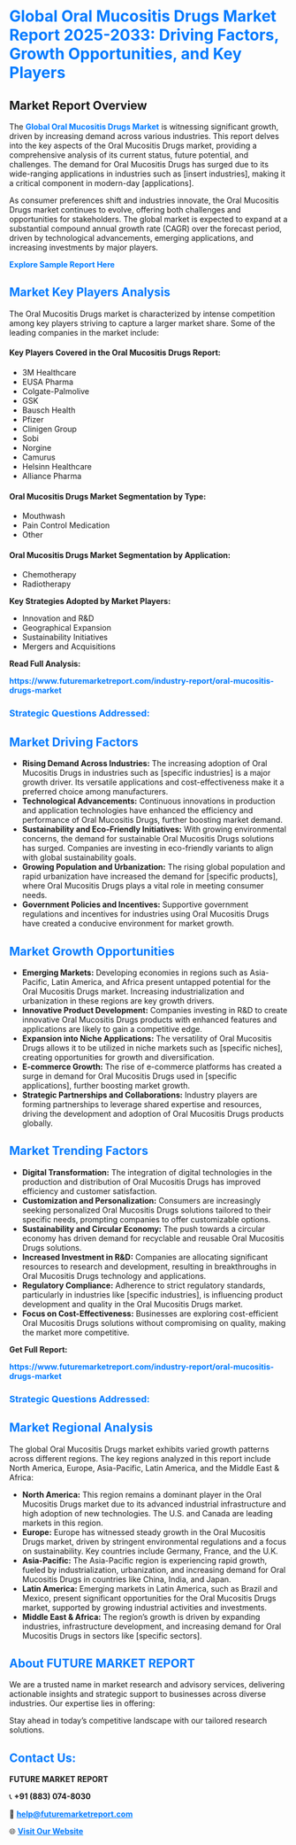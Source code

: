 <h1 style="color: #007BFF;">Global Oral Mucositis Drugs Market Report 2025-2033: Driving Factors, Growth Opportunities, and Key Players</h1>

<section id="overview">
<h2>Market Report Overview</h2>
<p>The <a href="https://www.futuremarketreport.com/industry-report/oral-mucositis-drugs-market" style="color: #007BFF; text-decoration: none;"><strong>Global Oral Mucositis Drugs Market</strong></a> is witnessing significant growth, driven by increasing demand across various industries. This report delves into the key aspects of the Oral Mucositis Drugs market, providing a comprehensive analysis of its current status, future potential, and challenges. The demand for Oral Mucositis Drugs has surged due to its wide-ranging applications in industries such as [insert industries], making it a critical component in modern-day [applications].</p>
<p>As consumer preferences shift and industries innovate, the Oral Mucositis Drugs market continues to evolve, offering both challenges and opportunities for stakeholders. The global market is expected to expand at a substantial compound annual growth rate (CAGR) over the forecast period, driven by technological advancements, emerging applications, and increasing investments by major players.</p>
</section>

<section id="overview">
<p><a href="https://www.futuremarketreport.com/request-sample/reportId=80178" style="color: #007BFF; text-decoration: none;"><strong>Explore Sample Report Here</strong></a></p>
</section>

<section id="key-players">
<h2 style="color: #007BFF;">Market Key Players Analysis</h2>
<p>The Oral Mucositis Drugs market is characterized by intense competition among key players striving to capture a larger market share. Some of the leading companies in the market include:</p>
<h4>Key Players Covered in the Oral Mucositis Drugs Report:</h4>
<ul><li>3M Healthcare</li><li>EUSA Pharma</li><li>Colgate-Palmolive</li><li>GSK</li><li>Bausch Health</li><li>Pfizer</li><li>Clinigen Group</li><li>Sobi</li><li>Norgine</li><li>Camurus</li><li>Helsinn Healthcare</li><li>Alliance Pharma</li></ul>
<h4>Oral Mucositis Drugs Market Segmentation by Type:</h4>
<ul><li>Mouthwash</li><li>Pain Control Medication</li><li>Other</li></ul>

<h4>Oral Mucositis Drugs Market Segmentation by Application:</h4>
<ul><li>Chemotherapy</li><li>Radiotherapy</li></ul>
<p><strong>Key Strategies Adopted by Market Players:</strong></p>
<ul>
<li>Innovation and R&D</li>
<li>Geographical Expansion</li>
<li>Sustainability Initiatives</li>
<li>Mergers and Acquisitions</li>
</ul>
</section>

<section>
<p><strong>Read Full Analysis: </strong></p><a href="https://www.futuremarketreport.com/industry-report/oral-mucositis-drugs-market" style="color: #007BFF; text-decoration: none;"><strong>https://www.futuremarketreport.com/industry-report/oral-mucositis-drugs-market</strong></a>
<h3 style="color: #007BFF;">Strategic Questions Addressed:</h3>
</section>

<section id="driving-factors">
<h2 style="color: #007BFF;">Market Driving Factors</h2>
<ul>
<li><strong>Rising Demand Across Industries:</strong> The increasing adoption of Oral Mucositis Drugs in industries such as [specific industries] is a major growth driver. Its versatile applications and cost-effectiveness make it a preferred choice among manufacturers.</li>
<li><strong>Technological Advancements:</strong> Continuous innovations in production and application technologies have enhanced the efficiency and performance of Oral Mucositis Drugs, further boosting market demand.</li>
<li><strong>Sustainability and Eco-Friendly Initiatives:</strong> With growing environmental concerns, the demand for sustainable Oral Mucositis Drugs solutions has surged. Companies are investing in eco-friendly variants to align with global sustainability goals.</li>
<li><strong>Growing Population and Urbanization:</strong> The rising global population and rapid urbanization have increased the demand for [specific products], where Oral Mucositis Drugs plays a vital role in meeting consumer needs.</li>
<li><strong>Government Policies and Incentives:</strong> Supportive government regulations and incentives for industries using Oral Mucositis Drugs have created a conducive environment for market growth.</li>
</ul>
</section>

<section id="growth-opportunities">
<h2 style="color: #007BFF;">Market Growth Opportunities</h2>
<ul>
<li><strong>Emerging Markets:</strong> Developing economies in regions such as Asia-Pacific, Latin America, and Africa present untapped potential for the Oral Mucositis Drugs market. Increasing industrialization and urbanization in these regions are key growth drivers.</li>
<li><strong>Innovative Product Development:</strong> Companies investing in R&D to create innovative Oral Mucositis Drugs products with enhanced features and applications are likely to gain a competitive edge.</li>
<li><strong>Expansion into Niche Applications:</strong> The versatility of Oral Mucositis Drugs allows it to be utilized in niche markets such as [specific niches], creating opportunities for growth and diversification.</li>
<li><strong>E-commerce Growth:</strong> The rise of e-commerce platforms has created a surge in demand for Oral Mucositis Drugs used in [specific applications], further boosting market growth.</li>
<li><strong>Strategic Partnerships and Collaborations:</strong> Industry players are forming partnerships to leverage shared expertise and resources, driving the development and adoption of Oral Mucositis Drugs products globally.</li>
</ul>
</section>

<section id="trending-factors">
<h2 style="color: #007BFF;">Market Trending Factors</h2>
<ul>
<li><strong>Digital Transformation:</strong> The integration of digital technologies in the production and distribution of Oral Mucositis Drugs has improved efficiency and customer satisfaction.</li>
<li><strong>Customization and Personalization:</strong> Consumers are increasingly seeking personalized Oral Mucositis Drugs solutions tailored to their specific needs, prompting companies to offer customizable options.</li>
<li><strong>Sustainability and Circular Economy:</strong> The push towards a circular economy has driven demand for recyclable and reusable Oral Mucositis Drugs solutions.</li>
<li><strong>Increased Investment in R&D:</strong> Companies are allocating significant resources to research and development, resulting in breakthroughs in Oral Mucositis Drugs technology and applications.</li>
<li><strong>Regulatory Compliance:</strong> Adherence to strict regulatory standards, particularly in industries like [specific industries], is influencing product development and quality in the Oral Mucositis Drugs market.</li>
<li><strong>Focus on Cost-Effectiveness:</strong> Businesses are exploring cost-efficient Oral Mucositis Drugs solutions without compromising on quality, making the market more competitive.</li>
</ul>
</section>

<section>
<p><strong>Get Full Report: </strong></p><a href="https://www.futuremarketreport.com/industry-report/oral-mucositis-drugs-market" style="color: #007BFF; text-decoration: none;"><strong>https://www.futuremarketreport.com/industry-report/oral-mucositis-drugs-market</strong></a>
<h3 style="color: #007BFF;">Strategic Questions Addressed:</h3>
</section>


<section id="regional-analysis">
<h2 style="color: #007BFF;">Market Regional Analysis</h2>
<p>The global Oral Mucositis Drugs market exhibits varied growth patterns across different regions. The key regions analyzed in this report include North America, Europe, Asia-Pacific, Latin America, and the Middle East & Africa:</p>
<ul>
<li><strong>North America:</strong> This region remains a dominant player in the Oral Mucositis Drugs market due to its advanced industrial infrastructure and high adoption of new technologies. The U.S. and Canada are leading markets in this region.</li>
<li><strong>Europe:</strong> Europe has witnessed steady growth in the Oral Mucositis Drugs market, driven by stringent environmental regulations and a focus on sustainability. Key countries include Germany, France, and the U.K.</li>
<li><strong>Asia-Pacific:</strong> The Asia-Pacific region is experiencing rapid growth, fueled by industrialization, urbanization, and increasing demand for Oral Mucositis Drugs in countries like China, India, and Japan.</li>
<li><strong>Latin America:</strong> Emerging markets in Latin America, such as Brazil and Mexico, present significant opportunities for the Oral Mucositis Drugs market, supported by growing industrial activities and investments.</li>
<li><strong>Middle East & Africa:</strong> The region’s growth is driven by expanding industries, infrastructure development, and increasing demand for Oral Mucositis Drugs in sectors like [specific sectors].</li>
</ul>
</section>

<footer>
<h2 style="color: #007BFF;">About FUTURE MARKET REPORT</h2>
<p>We are a trusted name in market research and advisory services, delivering actionable insights and strategic support to businesses across diverse industries. Our expertise lies in offering:</p>

<p>Stay ahead in today’s competitive landscape with our tailored research solutions.</p>

<h2 style="color: #007BFF;">Contact Us:</h2>
<p><strong>FUTURE MARKET REPORT</strong></p>
<p>📞 <strong>+91 (883) 074-8030</strong></p>
<p>📧 <strong><a href="mailto:help@futuremarketreport.com" style="color: #007BFF;">help@futuremarketreport.com</a></strong></p>
<p>🌐 <strong><a href="https://www.futuremarketreport.com/" style="color: #007BFF;">Visit Our Website</a></strong></p>
</footer>